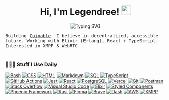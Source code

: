 <h1 align="center">
Hi, I'm Legendree! <img src="https://media.giphy.com/media/hvRJCLFzcasrR4ia7z/giphy.gif" width="30"></h1>

<!-- Typing SVG by DenverCoder1 - https://github.com/DenverCoder1/readme-typing-svg -->
<p align="center">
<img src="https://readme-typing-svg.herokuapp.com?font=Inter&color=F7CC07&center=true&lines=Distributed+Applications;High+Concurrency;Elixir+%7C+WebRTC+%7C+Ejabbered+%7C+XMPP" alt="Typing SVG" />
</p>

<samp>
Building <a href="https://github.com/coinable">Coinable</a>. I believe in decentralized, accessible future. Working with Elixir (Erlang), React + TypeScript. Interested in XMPP & WebRTC.
</samp>
<br/>
<br/>

### 👨🏻‍💻 Stuff I Use Daily

<p>
    <a href="#"><img alt="Bash" src="https://img.shields.io/badge/Bash-121011.svg?logo=gnu-bash&logoColor=white"></a>
    <a href="#"><img alt="CSS" src="https://img.shields.io/badge/CSS-1572B6.svg?logo=css3&logoColor=white"></a>
    <a href="#"><img alt="HTML" src="https://img.shields.io/badge/HTML-E34F26.svg?logo=html5&logoColor=white"></a>
    <a href="#"><img alt="Markdown" src="https://img.shields.io/badge/Markdown-000000.svg?logo=markdown&logoColor=white"></a>
    <a href="#"><img alt="SQL" src="https://custom-icon-badges.herokuapp.com/badge/SQL-025E8C.svg?logo=database&logoColor=white"></a>
    <a href="#"><img alt="TypeScript" src="https://img.shields.io/badge/TypeScript-007ACC.svg?logo=typescript&logoColor=white"></a>
    <a href="#"><img alt="GitHub Actions" src="https://img.shields.io/badge/GitHub%20Actions-2671E5.svg?logo=github%20actions&logoColor=white"></a>
    <a href="#"><img alt="Jest" src="https://img.shields.io/badge/Jest-C21325.svg?logo=jest&logoColor=white"></a>
    <a href="#"><img alt="React" src="https://img.shields.io/badge/React-20232a.svg?logo=react&logoColor=%2361DAFB"></a>
    <a href="#"><img alt="PostgreSQL" src ="https://img.shields.io/badge/PostgreSQL-316192.svg?logo=postgresql&logoColor=white"></a>
    <a href="#"><img alt="Vercel" src="https://img.shields.io/badge/Vercel-000000.svg?logo=vercel&logoColor=white"></a>
    <a href="#"><img alt="Git" src="https://img.shields.io/badge/Git%20-%23F05033.svg?logo=git&logoColor=white"></a>
    <a href="#"><img alt="Postman" src="https://img.shields.io/badge/Postman-FF6C37?logo=postman&logoColor=white"></a>
    <a href="#"><img alt="Stack Overflow" src="https://img.shields.io/badge/-Stack%20Overflow-FE7A16?logo=stack-overflow&logoColor=white"></a>
    <a href="#"><img alt="Visual Studio Code" src="https://img.shields.io/badge/Visual%20Studio%20Code-0078d7.svg?logo=visual-studio-code&logoColor=white"></a>
    <a href="#"><img alt="Elixir" src="https://img.shields.io/badge/Elixir-4e2a8e?logo=elixir&logoColor=white"></a>
    <a href="#"><img alt="Styled Components" src="https://img.shields.io/badge/Styled_Components-white?logo=styled-components&logoColor=pink"></a>
    <a href="#"><img alt="Phoenix Framework" src="https://img.shields.io/badge/Phoenix_Framework-e97d23?logo=bird&logoColor=pink"></a>
    <a href="#"><img alt="Rust" src="https://img.shields.io/badge/Rust-white?logo=rust&logoColor=black"></a>
    <a href="#"><img alt="Figma" src="https://img.shields.io/badge/Figma-FE6025?logo=figma&logoColor=white"></a>
    <a href="#"><img alt="Brave" src="https://img.shields.io/badge/Brave-5C57E0?logo=brave&logoColor=white"></a>
    <a href="#"><img alt="Dash" src="https://img.shields.io/badge/Dash-5776E0?logo=dash&logoColor=white"></a>
    <a href="#"><img alt="AWS" src="https://img.shields.io/badge/Amazon_Web_Services-black?logo=amazon&logoColor=EB8F38"></a>
    <a href="#"><img alt="XMPP" src="https://img.shields.io/badge/XMPP-green?logo=xmpp&logoColor=white"></a>
</p>


